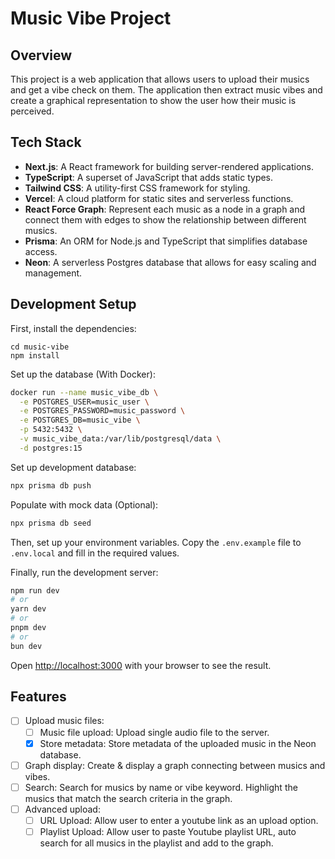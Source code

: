 # Music Vibe Project

## Overview

This project is a web application that allows users to upload their musics and get a vibe check on them. The application then extract music vibes and create a graphical representation to show the user how their music is perceived.

## Tech Stack

- **Next.js**: A React framework for building server-rendered applications.
- **TypeScript**: A superset of JavaScript that adds static types.
- **Tailwind CSS**: A utility-first CSS framework for styling.
- **Vercel**: A cloud platform for static sites and serverless functions.
- **React Force Graph**: Represent each music as a node in a graph and connect them with edges to show the relationship between different musics.
- **Prisma**: An ORM for Node.js and TypeScript that simplifies database access.
- **Neon**: A serverless Postgres database that allows for easy scaling and management.

## Development Setup

First, install the dependencies:

```
cd music-vibe
npm install
```

Set up the database (With Docker):

```bash
docker run --name music_vibe_db \
  -e POSTGRES_USER=music_user \
  -e POSTGRES_PASSWORD=music_password \
  -e POSTGRES_DB=music_vibe \
  -p 5432:5432 \
  -v music_vibe_data:/var/lib/postgresql/data \
  -d postgres:15
```

Set up development database:

```bash
npx prisma db push
```

Populate with mock data (Optional):

```bash
npx prisma db seed
```

Then, set up your environment variables. Copy the `.env.example` file to `.env.local` and fill in the required values.

Finally, run the development server:

```bash
npm run dev
# or
yarn dev
# or
pnpm dev
# or
bun dev
```

Open [http://localhost:3000](http://localhost:3000) with your browser to see the result.

## Features

- [ ] Upload music files:
  - [ ] Music file upload: Upload single audio file to the server.
  - [x] Store metadata: Store metadata of the uploaded music in the Neon database.
- [ ] Graph display: Create & display a graph connecting between musics and vibes.
- [ ] Search: Search for musics by name or vibe keyword. Highlight the musics that match the search criteria in the graph.
- [ ] Advanced upload:
  - [ ] URL Upload: Allow user to enter a youtube link as an upload option.
  - [ ] Playlist Upload: Allow user to paste Youtube playlist URL, auto search for all musics in the playlist and add to the graph.
